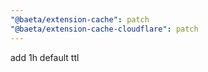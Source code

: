```yaml
---
"@baeta/extension-cache": patch
"@baeta/extension-cache-cloudflare": patch
---
```


add 1h default ttl
